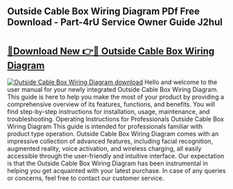 ## Outside Cable Box Wiring Diagram PDf Free Download - Part-4rU Service Owner Guide J2hul

# <h2><a href="http://dfsazsw.blite.top/?on=Outside+Cable+Box+Wiring+Diagram">🔗Download New 👉🔴 Outside Cable Box Wiring Diagram</a></h2>

[![Outside Cable Box Wiring Diagram download](https://i.imgur.com/lujVjoI.png)](http://dfsazsw.blite.top/?on=Outside+Cable+Box+Wiring+Diagram)
Hello and welcome to the user manual for your newly integrated Outside Cable Box Wiring Diagram. This guide is here to help you make the most of your product by providing a comprehensive overview of its features, functions, and benefits. You will find step-by-step instructions for installation, usage, maintenance, and troubleshooting. Operating Instructions for Professionals Outside Cable Box Wiring Diagram This guide is intended for professionals familiar with product type operation. Outside Cable Box Wiring Diagram comes with an impressive collection of advanced features, including facial recognition, augmented reality, voice activation, and wireless charging, all easily accessible through the user-friendly and intuitive interface. Our expectation is that the Outside Cable Box Wiring Diagram has been instrumental in helping you get acquainted with your latest purchase. In case of any queries or concerns, feel free to contact our customer service.
